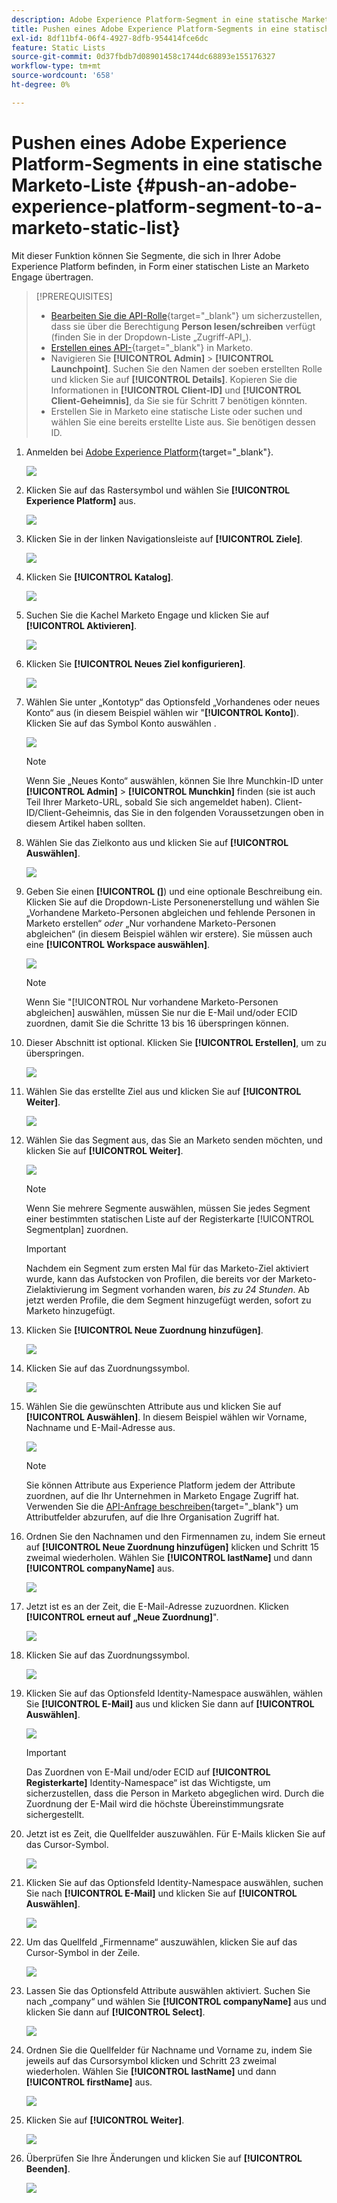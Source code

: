 ```yaml
---
description: Adobe Experience Platform-Segment in eine statische Marketo-Liste pushen - Marketo-Dokumente - Produktdokumentation
title: Pushen eines Adobe Experience Platform-Segments in eine statische Marketo-Liste
exl-id: 8df11bf4-06f4-4927-8dfb-954414fce6dc
feature: Static Lists
source-git-commit: 0d37fbdb7d08901458c1744dc68893e155176327
workflow-type: tm+mt
source-wordcount: '658'
ht-degree: 0%

---
```


# Pushen eines Adobe Experience Platform-Segments in eine statische Marketo-Liste {#push-an-adobe-experience-platform-segment-to-a-marketo-static-list}

Mit dieser Funktion können Sie Segmente, die sich in Ihrer Adobe Experience Platform befinden, in Form einer statischen Liste an Marketo Engage übertragen.

>[!PREREQUISITES]
>
>* [Bearbeiten Sie die API-Rolle](/help/marketo/product-docs/administration/users-and-roles/create-delete-edit-and-change-a-user-role.md#edit-an-existing-role){target="_blank"} um sicherzustellen, dass sie über die Berechtigung **Person lesen/schreiben** verfügt (finden Sie in der Dropdown-Liste „Zugriff-API„).
>* [Erstellen eines API-](/help/marketo/product-docs/administration/users-and-roles/create-an-api-only-user.md){target="_blank"} in Marketo.
>* Navigieren Sie **[!UICONTROL Admin]** > **[!UICONTROL Launchpoint]**. Suchen Sie den Namen der soeben erstellten Rolle und klicken Sie auf **[!UICONTROL Details]**. Kopieren Sie die Informationen in **[!UICONTROL Client-ID]** und **[!UICONTROL Client-Geheimnis]**, da Sie sie für Schritt 7 benötigen könnten.
>* Erstellen Sie in Marketo eine statische Liste oder suchen und wählen Sie eine bereits erstellte Liste aus. Sie benötigen dessen ID.

1. Anmelden bei [Adobe Experience Platform](https://experience.adobe.com/){target="_blank"}.

   ![](assets/push-an-adobe-experience-platform-segment-1.png)

1. Klicken Sie auf das Rastersymbol und wählen Sie **[!UICONTROL Experience Platform]** aus.

   ![](assets/push-an-adobe-experience-platform-segment-2.png)

1. Klicken Sie in der linken Navigationsleiste auf **[!UICONTROL Ziele]**.

   ![](assets/push-an-adobe-experience-platform-segment-3.png)

1. Klicken Sie **[!UICONTROL Katalog]**.

   ![](assets/push-an-adobe-experience-platform-segment-4.png)

1. Suchen Sie die Kachel Marketo Engage und klicken Sie auf **[!UICONTROL Aktivieren]**.

   ![](assets/push-an-adobe-experience-platform-segment-5.png)

1. Klicken Sie **[!UICONTROL Neues Ziel konfigurieren]**.

   ![](assets/push-an-adobe-experience-platform-segment-6.png)


1. Wählen Sie unter „Kontotyp“ das Optionsfeld „Vorhandenes oder neues Konto“ aus (in diesem Beispiel wählen wir &quot;**[!UICONTROL Konto]**). Klicken Sie auf das Symbol Konto auswählen .

   ![](assets/push-an-adobe-experience-platform-segment-7.png)

   >[!NOTE]
   >
   >Wenn Sie „Neues Konto“ auswählen, können Sie Ihre Munchkin-ID unter **[!UICONTROL Admin]** > **[!UICONTROL Munchkin]** finden (sie ist auch Teil Ihrer Marketo-URL, sobald Sie sich angemeldet haben). Client-ID/Client-Geheimnis, das Sie in den folgenden Voraussetzungen oben in diesem Artikel haben sollten.

1. Wählen Sie das Zielkonto aus und klicken Sie auf **[!UICONTROL Auswählen]**.

   ![](assets/push-an-adobe-experience-platform-segment-8.png)

1. Geben Sie einen **[!UICONTROL (]**) und eine optionale Beschreibung ein. Klicken Sie auf die Dropdown-Liste Personenerstellung und wählen Sie „Vorhandene Marketo-Personen abgleichen und fehlende Personen in Marketo erstellen“ _oder_ „Nur vorhandene Marketo-Personen abgleichen“ (in diesem Beispiel wählen wir erstere). Sie müssen auch eine **[!UICONTROL Workspace auswählen]**.

   ![](assets/push-an-adobe-experience-platform-segment-9.png)

   >[!NOTE]
   >
   >Wenn Sie &quot;[!UICONTROL Nur vorhandene Marketo-Personen abgleichen] auswählen, müssen Sie nur die E-Mail und/oder ECID zuordnen, damit Sie die Schritte 13 bis 16 überspringen können.

1. Dieser Abschnitt ist optional. Klicken Sie **[!UICONTROL Erstellen]**, um zu überspringen.

   ![](assets/push-an-adobe-experience-platform-segment-10.png)

1. Wählen Sie das erstellte Ziel aus und klicken Sie auf **[!UICONTROL Weiter]**.

   ![](assets/push-an-adobe-experience-platform-segment-11.png)

1. Wählen Sie das Segment aus, das Sie an Marketo senden möchten, und klicken Sie auf **[!UICONTROL Weiter]**.

   ![](assets/push-an-adobe-experience-platform-segment-12.png)

   >[!NOTE]
   >
   >Wenn Sie mehrere Segmente auswählen, müssen Sie jedes Segment einer bestimmten statischen Liste auf der Registerkarte [!UICONTROL Segmentplan] zuordnen.

   >[!IMPORTANT]
   >
   >Nachdem ein Segment zum ersten Mal für das Marketo-Ziel aktiviert wurde, kann das Aufstocken von Profilen, die bereits vor der Marketo-Zielaktivierung im Segment vorhanden waren, _bis zu 24 Stunden_. Ab jetzt werden Profile, die dem Segment hinzugefügt werden, sofort zu Marketo hinzugefügt.

1. Klicken Sie **[!UICONTROL Neue Zuordnung hinzufügen]**.

   ![](assets/push-an-adobe-experience-platform-segment-13.png)

1. Klicken Sie auf das Zuordnungssymbol.

   ![](assets/push-an-adobe-experience-platform-segment-14.png)

1. Wählen Sie die gewünschten Attribute aus und klicken Sie auf **[!UICONTROL Auswählen]**. In diesem Beispiel wählen wir Vorname, Nachname und E-Mail-Adresse aus.

   ![](assets/push-an-adobe-experience-platform-segment-15.png)

   >[!NOTE]
   >
   >Sie können Attribute aus Experience Platform jedem der Attribute zuordnen, auf die Ihr Unternehmen in Marketo Engage Zugriff hat. Verwenden Sie die [API-Anfrage beschreiben](https://experienceleague.adobe.com/en/docs/marketo-developer/marketo/rest/lead-database/lead-database#describe){target="_blank"} um Attributfelder abzurufen, auf die Ihre Organisation Zugriff hat.

1. Ordnen Sie den Nachnamen und den Firmennamen zu, indem Sie erneut auf **[!UICONTROL Neue Zuordnung hinzufügen]** klicken und Schritt 15 zweimal wiederholen. Wählen Sie **[!UICONTROL lastName]** und dann **[!UICONTROL companyName]** aus.

   ![](assets/push-an-adobe-experience-platform-segment-16.png)

1. Jetzt ist es an der Zeit, die E-Mail-Adresse zuzuordnen. Klicken **[!UICONTROL erneut auf „Neue Zuordnung]**&quot;.

   ![](assets/push-an-adobe-experience-platform-segment-17.png)

1. Klicken Sie auf das Zuordnungssymbol.

   ![](assets/push-an-adobe-experience-platform-segment-18.png)

1. Klicken Sie auf das Optionsfeld Identity-Namespace auswählen, wählen Sie **[!UICONTROL E-Mail]** aus und klicken Sie dann auf **[!UICONTROL Auswählen]**.

   ![](assets/push-an-adobe-experience-platform-segment-19.png)

   >[!IMPORTANT]
   >
   >Das Zuordnen von E-Mail und/oder ECID auf **[!UICONTROL Registerkarte]** Identity-Namespace“ ist das Wichtigste, um sicherzustellen, dass die Person in Marketo abgeglichen wird. Durch die Zuordnung der E-Mail wird die höchste Übereinstimmungsrate sichergestellt.

1. Jetzt ist es Zeit, die Quellfelder auszuwählen. Für E-Mails klicken Sie auf das Cursor-Symbol.

   ![](assets/push-an-adobe-experience-platform-segment-20.png)

1. Klicken Sie auf das Optionsfeld Identity-Namespace auswählen, suchen Sie nach **[!UICONTROL E-Mail]** und klicken Sie auf **[!UICONTROL Auswählen]**.

   ![](assets/push-an-adobe-experience-platform-segment-21.png)

1. Um das Quellfeld „Firmenname“ auszuwählen, klicken Sie auf das Cursor-Symbol in der Zeile.

   ![](assets/push-an-adobe-experience-platform-segment-22.png)

1. Lassen Sie das Optionsfeld Attribute auswählen aktiviert. Suchen Sie nach „company“ und wählen Sie **[!UICONTROL companyName]** aus und klicken Sie dann auf **[!UICONTROL Select]**.

   ![](assets/push-an-adobe-experience-platform-segment-23.png)

1. Ordnen Sie die Quellfelder für Nachname und Vorname zu, indem Sie jeweils auf das Cursorsymbol klicken und Schritt 23 zweimal wiederholen. Wählen Sie **[!UICONTROL lastName]** und dann **[!UICONTROL firstName]** aus.

   ![](assets/push-an-adobe-experience-platform-segment-24.png)

1. Klicken Sie auf **[!UICONTROL Weiter]**.

   ![](assets/push-an-adobe-experience-platform-segment-25.png)

1. Überprüfen Sie Ihre Änderungen und klicken Sie auf **[!UICONTROL Beenden]**.

   ![](assets/push-an-adobe-experience-platform-segment-26.png)
